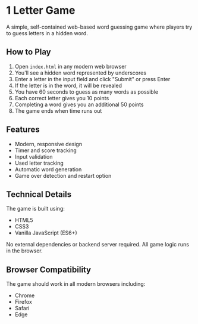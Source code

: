 # 1 Letter Game

A simple, self-contained web-based word guessing game where players try to guess letters in a hidden word.

## How to Play

1. Open `index.html` in any modern web browser
2. You'll see a hidden word represented by underscores
3. Enter a letter in the input field and click "Submit" or press Enter
4. If the letter is in the word, it will be revealed
5. You have 60 seconds to guess as many words as possible
6. Each correct letter gives you 10 points
7. Completing a word gives you an additional 50 points
8. The game ends when time runs out

## Features

- Modern, responsive design
- Timer and score tracking
- Input validation
- Used letter tracking
- Automatic word generation
- Game over detection and restart option

## Technical Details

The game is built using:
- HTML5
- CSS3
- Vanilla JavaScript (ES6+)

No external dependencies or backend server required. All game logic runs in the browser.

## Browser Compatibility

The game should work in all modern browsers including:
- Chrome
- Firefox
- Safari
- Edge 